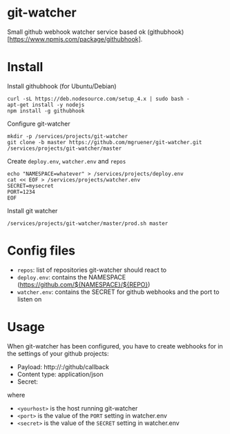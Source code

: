# git-watcher

Small github webhook watcher service based ok (githubhook)[https://www.npmjs.com/package/githubhook].


# Install

Install githubhook (for Ubuntu/Debian)

```
curl -sL https://deb.nodesource.com/setup_4.x | sudo bash -
apt-get install -y nodejs
npm install -g githubhook
```

Configure git-watcher

```
mkdir -p /services/projects/git-watcher
git clone -b master https://github.com/mgruener/git-watcher.git /services/projects/git-watcher/master
```

Create `deploy.env`, `watcher.env` and `repos`

```
echo "NAMESPACE=whatever" > /services/projects/deploy.env
cat << EOF > /services/projects/watcher.env
SECRET=mysecret
PORT=1234
EOF
```

Install git watcher

```
/services/projects/git-watcher/master/prod.sh master
```
# Config files

* `repos`: list of repositories git-watcher should react to
* `deploy.env`: contains the NAMESPACE (https://github.com/${NAMESPACE}/${REPO})
* `watcher.env`: contains the SECRET for github webhooks and the port to listen on

# Usage

When git-watcher has been configured, you have to create webhooks for in the settings
of your github projects:

* Payload: http://<yourhost>:<port>/github/callback
* Content type: application/json
* Secret: <secret>

where

* `<yourhost>` is the host running git-watcher
* `<port>` is the value of the `PORT` setting in watcher.env
* `<secret>` is the value of the `SECRET` setting in watcher.env

